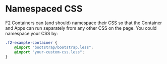 # Namespaced CSS

F2 Containers can (and should) namespace their CSS so that the Container and Apps can run separately from any other CSS on the page. You could namespace your CSS by:

```css
.f2-example-container {
    @import "bootstrap/bootstrap.less";
    @import "your-custom-css.less";
}
```